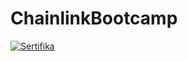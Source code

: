 # ChainlinkBootcamp


[![Sertifika](https://es3ymd65ut3lqcbeyiktafsdktqxrdcca2mpdahq3s3zxwkbq6wa.arweave.net/JLeGD92k9rgIJMIVMBZDVOF4jEIGmPGA8Ny3m9lBh6w)](https://collectors.poap.xyz/token/7141533)
